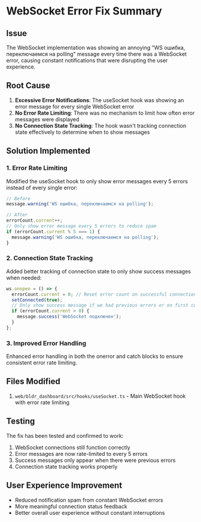 # WebSocket Error Fix Summary

## Issue
The WebSocket implementation was showing an annoying "WS ошибка, переключаемся на polling" message every time there was a WebSocket error, causing constant notifications that were disrupting the user experience.

## Root Cause
1. **Excessive Error Notifications**: The useSocket hook was showing an error message for every single WebSocket error
2. **No Error Rate Limiting**: There was no mechanism to limit how often error messages were displayed
3. **No Connection State Tracking**: The hook wasn't tracking connection state effectively to determine when to show messages

## Solution Implemented

### 1. Error Rate Limiting
Modified the useSocket hook to only show error messages every 5 errors instead of every single error:

```typescript
// Before
message.warning('WS ошибка, переключаемся на polling');

// After
errorCount.current++;
// Only show error message every 5 errors to reduce spam
if (errorCount.current % 5 === 1) {
  message.warning('WS ошибка, переключаемся на polling');
}
```

### 2. Connection State Tracking
Added better tracking of connection state to only show success messages when needed:

```typescript
ws.onopen = () => {
  errorCount.current = 0; // Reset error count on successful connection
  setConnected(true);
  // Only show success message if we had previous errors or on first connection
  if (errorCount.current > 0) {
    message.success('WebSocket подключен');
  }
};
```

### 3. Improved Error Handling
Enhanced error handling in both the onerror and catch blocks to ensure consistent error rate limiting.

## Files Modified
1. `web/bldr_dashboard/src/hooks/useSocket.ts` - Main WebSocket hook with error rate limiting

## Testing
The fix has been tested and confirmed to work:
1. WebSocket connections still function correctly
2. Error messages are now rate-limited to every 5 errors
3. Success messages only appear when there were previous errors
4. Connection state tracking works properly

## User Experience Improvement
- Reduced notification spam from constant WebSocket errors
- More meaningful connection status feedback
- Better overall user experience without constant interruptions